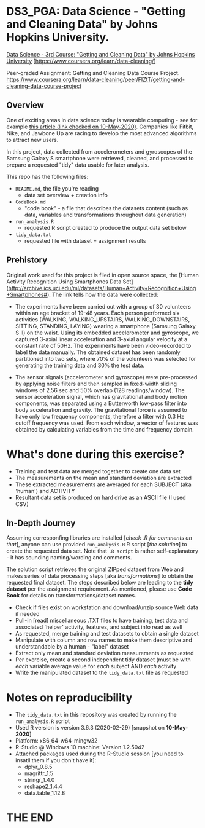 # DS3_PGA: Data Science - "Getting and Cleaning Data" by Johns Hopkins University. 

<!--- https://atom.io/packages/markdown-preview ---> 
<!--- Atom editor: Show the rendered HTML markdown to the right of the current editor using ctrl-shift-m ---> 


[Data Science - 3rd Course: "Getting and Cleaning Data" by Johns Hopkins University](https://www.coursera.org/learn/data-cleaning/ "Getting and Cleaning Data") [https://www.coursera.org/learn/data-cleaning/]

Peer-graded Assignment: Getting and Cleaning Data Course Project.
https://www.coursera.org/learn/data-cleaning/peer/FIZtT/getting-and-cleaning-data-course-project

## Overview
One of exciting areas in data science today is wearable computing - see for example [this article (link checked on 10-May-2020)](https://www.itnews.com/article/2115126/big-data--activity-tracking--and-the-battle-for-the-world-s-top-sports-brand.html). 
Companies like Fitbit, Nike, and Jawbone Up are racing to develop the most advanced algorithms to attract new users.

In this project, data collected from accelerometers and gyroscopes of the Samsung Galaxy S smartphone were retrieved, cleaned, 
and processed to prepare a requested "tidy" data usable for later analysis.

This repo has the following files:
- `README.md`, the file you're reading
	- data set overview + creation info
- `CodeBook.md`
	- "code book" - a file that describes the datasets content (such as data, variables and transformations throughout data generation)
- `run_analysis.R`
	- requested R script created to produce the output data set below 
- `tidy_data.txt`
	- requested file with dataset = assignment results

## Prehistory 
Original work used for this project is filed in open source space, the [Human Activity Recognition Using Smartphones Data Set]
(http://archive.ics.uci.edu/ml/datasets/Human+Activity+Recognition+Using+Smartphones#).
The link tells how the data were collected:

* The experiments have been carried out with a group of 30 volunteers within an age bracket of 19-48 years. 
Each person performed six activities (WALKING, WALKING\_UPSTAIRS, WALKING\_DOWNSTAIRS, SITTING, STANDING, LAYING) 
wearing a smartphone (Samsung Galaxy S II) on the waist. Using its embedded accelerometer and gyroscope, we captured 
3-axial linear acceleration and 3-axial angular velocity at a constant rate of 50Hz. 
The experiments have been video-recorded to label the data manually. The obtained dataset has been 
randomly partitioned into two sets, where 70% of the volunteers was selected for generating the training data and 30% the test data.
 
* The sensor signals (accelerometer and gyroscope) were pre-processed by applying noise 
filters and then sampled in fixed-width sliding windows of 2.56 sec and 50% overlap (128 readings/window). 
The sensor acceleration signal, which has gravitational and body motion components, 
was separated using a Butterworth low-pass filter into body acceleration and gravity. 
The gravitational force is assumed to have only low frequency components, therefore a 
filter with 0.3 Hz cutoff frequency was used. From each window, a vector of 
features was obtained by calculating variables from the time and frequency domain.

# What's done during this exercise?
- Training and test data are merged together to create one data set
- The measurements on the mean and standard deviation are extracted 
- These extracted measurements are  averaged for each SUBJECT (aka 'human') and ACTIVITY
- Resultant data set is produced on hard drive as an ASCII file (I used CSV)

## In-Depth Journey

Assuming corresponfing libraries are installed [*check .R for comments on that*], 
anyone can use provided `run_analysis.R` R script [*the solution*] to create the requested data set. 
Note that `.R script` is rather self-explanatory - it has sounding naming/wording and comments.

The solution script retrieves the original ZIPped dataset from Web and makes series of data processing steps [aka *transformations*]
to obtain the requested final dataset. The steps described below are leading to the **tidy dataset** per the assignment 
requirement. As mentioned, please use **Code Book** for details on transformations/dataset names. 

- Check if files exist on workstation and download/unzip source Web data if needed 
- Pull-in [read] miscellaneous .TXT files to have training, test data and associated 'helper' activity, features, and subject info read as well 
- As requested, merge training and test datasets to obtain a single dataset
- Manipulate with column and row names to make them descriptive and understandable by a human - "label" dataset
- Extract only mean and standard deviation measurements as requested 
- Per exercise, create a second independent tidy dataset (must be with *each* variable average value for *each* subject AND *each* activity
- Write the manipulated dataset to the `tidy_data.txt` file as requested 

# Notes on reproducibility
- The `tidy_data.txt` in this repository was created by running the `run_analysis.R` script
- Used R version is version 3.6.3 (2020-02-29) [snapshot on **10-May-2020**]
- Platform: x86_64-w64-mingw32
- R-Studio @ Windows 10 machine: Version 1.2.5042
- Attached packages used during the R-Studio session [you need to insatll them if you don't have it]:
	- dplyr_0.8.5
	- magrittr_1.5
	- stringr_1.4.0
	- reshape2_1.4.4
	- data.table_1.12.8 

# THE END
